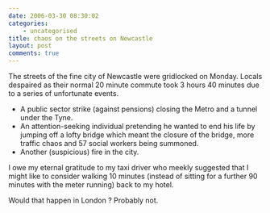 ```yaml
---
date: 2006-03-30 08:30:02
categories:
    - uncategorised
title: chaos on the streets on Newcastle
layout: post
comments: true
---
```

The streets of the fine city of Newcastle were gridlocked on Monday.
Locals despaired as their normal 20 minute commute took 3 hours 40
minutes due to a series of unfortunate events.

-   A public sector strike (against pensions) closing the Metro and a
    tunnel under the Tyne.
-   An attention-seeking individual pretending he wanted to end his life
    by jumping off a lofty bridge which meant the closure of the bridge,
    more traffic chaos and 57 social workers being summoned.
-   Another (suspicious) fire in the city.

I owe my eternal gratitude to my taxi driver who meekly suggested that I
might like to consider walking 10 minutes (instead of sitting for a
further 90 minutes with the meter running) back to my hotel.

Would that happen in London ? Probably not.
